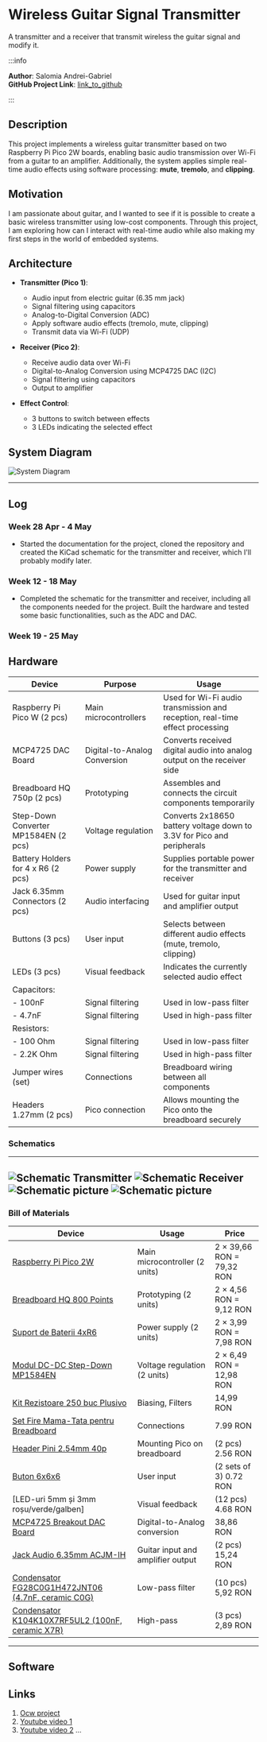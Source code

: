 # Wireless Guitar Signal Transmitter
A transmitter and a receiver that transmit wireless the guitar signal and modify it.

:::info 

**Author**: Salomia Andrei-Gabriel \
**GitHub Project Link**: [link_to_github](https://github.com/UPB-PMRust-Students/proiect-andreisalomia)

:::

## Description

This project implements a wireless guitar transmitter based on two Raspberry Pi Pico 2W boards, enabling basic audio transmission over Wi-Fi from a guitar to an amplifier. Additionally, the system applies simple real-time audio effects using software processing: **mute**, **tremolo**, and **clipping**.

## Motivation

I am passionate about guitar, and I wanted to see if it is possible to create a basic wireless transmitter using low-cost components. Through this project, I am exploring how can I interact with real-time audio while also making my first steps in the world of embedded systems.

## Architecture 

- **Transmitter (Pico 1)**:
  - Audio input from electric guitar (6.35 mm jack)
  - Signal filtering using capacitors
  - Analog-to-Digital Conversion (ADC)
  - Apply software audio effects (tremolo, mute, clipping)
  - Transmit data via Wi-Fi (UDP)

- **Receiver (Pico 2)**:
  - Receive audio data over Wi-Fi
  - Digital-to-Analog Conversion using MCP4725 DAC (I2C)
  - Signal filtering using capacitors
  - Output to amplifier

- **Effect Control**:
  - 3 buttons to switch between effects
  - 3 LEDs indicating the selected effect

## System Diagram

![System Diagram](./schema.webp)

---

## Log

<!-- write your progress here every week -->

### Week 28 Apr - 4 May
- Started the documentation for the project, cloned the repository and created the KiCad schematic for the transmitter and receiver, which I'll probably
modify later.

### Week 12 - 18 May
- Completed the schematic for the transmitter and receiver, including all the components needed for the project. Built the hardware and tested some
  basic functionalities, such as the ADC and DAC.

### Week 19 - 25 May

## Hardware

| Device | Purpose | Usage |
|--------|---------|-------|
| Raspberry Pi Pico W (2 pcs) | Main microcontrollers | Used for Wi-Fi audio transmission and reception, real-time effect processing |
| MCP4725 DAC Board | Digital-to-Analog Conversion | Converts received digital audio into analog output on the receiver side |
| Breadboard HQ 750p (2 pcs) | Prototyping | Assembles and connects the circuit components temporarily |
| Step-Down Converter MP1584EN (2 pcs) | Voltage regulation | Converts 2x18650 battery voltage down to 3.3V for Pico and peripherals |
| Battery Holders for 4 x R6 (2 pcs) | Power supply | Supplies portable power for the transmitter and receiver |
| Jack 6.35mm Connectors (2 pcs) | Audio interfacing | Used for guitar input and amplifier output |
| Buttons (3 pcs) | User input | Selects between different audio effects (mute, tremolo, clipping) |
| LEDs (3 pcs) | Visual feedback | Indicates the currently selected audio effect |
| Capacitors: |
| - 100nF | Signal filtering | Used in low-pass filter |
| - 4.7nF | Signal filtering | Used in high-pass filter |
| Resistors: |
| - 100 Ohm | Signal filtering | Used in low-pass filter |
| - 2.2K Ohm | Signal filtering | Used in high-pass filter |
| Jumper wires (set) | Connections | Breadboard wiring between all components |
| Headers 1.27mm (2 pcs) | Pico connection | Allows mounting the Pico onto the breadboard securely |

### Schematics

---
![Schematic Transmitter](./wireless_guitar.svg)
![Schematic Receiver](./wireless_receiver.svg)
![Schematic picture](./receiver.webp)
![Schematic picture](./transmitter.webp)
---

### Bill of Materials

<!-- Fill out this table with all the hardware components that you might need.

The format is 
```
| [Device](link://to/device) | This is used ... | [price](link://to/store) |

```

-->
| Device | Usage | Price |
|--------|-------|-------|
| [Raspberry Pi Pico 2W](https://www.optimusdigital.ro/en/raspberry-pi-boards/13327-raspberry-pi-pico-2-w.html?srsltid=AfmBOorfxsKBK_R9DsBvAqh9ukOUWlrtqjYqnyMHTle13vWuMTmG6LAA)| Main microcontroller (2 units) | 2 × 39,66 RON = 79,32 RON |
| [Breadboard HQ 800 Points](https://www.optimusdigital.ro/en/breadboards/13245-breadboard-750-points.html?srsltid=AfmBOoobZky6iLYJfQzukMzwICLx3640MWOZUA8ds43Tl4l2a8LXpo9F)| Prototyping (2 units) | 2 × 4,56 RON = 9,12 RON |
| [Suport de Baterii 4xR6](https://www.optimusdigital.ro/en/all-products/2374-suport-baterii-4-x-r6-patrat.html?srsltid=AfmBOoqLYVm0BH1z4su-awdOk1tIZgv2ilkhQfPTtMRE5CtURGtpsUGu)| Power supply (2 units) | 2 × 3,99 RON = 7,98 RON |
| [Modul DC-DC Step-Down MP1584EN](https://www.optimusdigital.ro/ro/surse-coboratoare-reglabile/166-modul-dc-dc-step-down-mp1584en.html?search_query=MP1584EN&results=2)| Voltage regulation (2 units) | 2 × 6,49 RON = 12,98 RON |
| [Kit Rezistoare 250 buc Plusivo](https://www.optimusdigital.ro/ro/componente-electronice-rezistoare/10928-plusivo-kit-250-buc-rezistoare.html?srsltid=AfmBOooS_MK_DSIFq6qoQYJqFhBMF1c8LAm8dI19q3fKIhulvq3Mpd8m)| Biasing, Filters | 14,99 RON |
| [Set Fire Mama-Tata pentru Breadboard](https://www.optimusdigital.ro/ro/fire-fire-mufate/92-fire-colorate-mama-tata-40p.html?search_query=Set+Fire+Mama-Tata+pentru+Breadboard&results=18)| Connections | 7.99 RON |
| [Header Pini 2.54mm 40p](https://www.optimusdigital.ro/en/pin-headers/462-colored-40p-254-mm-pitch-male-pin-header-blue.html?srsltid=AfmBOorbzytGGMte-YX32pSuqNKOSVbGPON1qPhDzMnLge1i_RGDA60q)| Mounting Pico on breadboard | (2 pcs) 2.56 RON |
| [Buton 6x6x6](https://www.optimusdigital.ro/ro/butoane-i-comutatoare/1119-buton-6x6x6.html?search_query=6x6x6&results=1)| User input| (2 sets of 3) 0.72 RON |
| [LED-uri 5mm și 3mm roșu/verde/galben]| Visual feedback| (12 pcs) 4.68 RON  |
| [MCP4725 Breakout DAC Board](https://www.robofun.ro/mcp4725-breakout-board-12-bit-dac-i2c.html?gad_source=1&gbraid=0AAAAApSyPJXzKMTSv3QXwnuq2FRlqgSjR&gclid=Cj0KCQjwiLLABhCEARIsAJYS6uniR1284s5gtHtuYNV6sznW5xQ2xUFsa9Gz0afqaUugftkyoJm-OtIaAkX9EALw_wcB)| Digital-to-Analog conversion | 38,86 RON |
| [Jack Audio 6.35mm ACJM-IH](https://www.tme.eu/ro/details/acjm-ih/conectorii-jack/amphenol/)| Guitar input and amplifier output | (2 pcs) 15,24 RON |
| [Condensator FG28C0G1H472JNT06 (4.7nF, ceramic C0G)](https://www.tme.eu/ro/details/fg28c0g1h472jnt06/condensatoare-mlcc-tht/tdk/)| Low-pass filter | (10 pcs) 5,92 RON |
| [Condensator K104K10X7RF5UL2 (100nF, ceramic X7R)](https://www.tme.eu/ro/details/k104k10x7rf5ul2/condensatoare-ceramice/vishay/)| High-pass | (3 pcs) 2,89 RON |

---


## Software

<!-- | Library | Description | Usage |
|---------|-------------|-------|
| [st7789](https://github.com/almindor/st7789) | Display driver for ST7789 | Used for the display for the Pico Explorer Base |
| [embedded-graphics](https://github.com/embedded-graphics/embedded-graphics) | 2D graphics library | Used for drawing to the display | -->

## Links

<!-- Add a few links that inspired you and that you think you will use for your project -->

1. [Ocw project](https://ocw.cs.pub.ro/courses/pm/prj2017/ddragomir/cmihalache)
2. [Youtube video 1](https://www.youtube.com/watch?v=Dje5kLB0cwo)
3. [Youtube video 2](https://www.youtube.com/watch?v=66lN1GD_TN4)
...